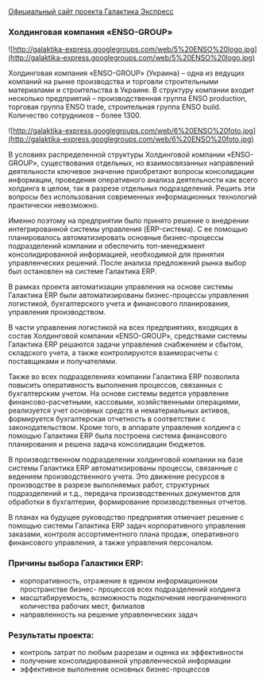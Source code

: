 [Официальный сайт проекта Галактика Экспресс](http://galaktika-express.ru/)

### Холдинговая компания «ENSO-GROUP» ###

![http://galaktika-express.googlegroups.com/web/5%20ENSO%20logo.jpg](http://galaktika-express.googlegroups.com/web/5%20ENSO%20logo.jpg)

Холдинговая компания «ENSO-GROUP» (Украина) – одна из ведущих компаний на рынке производства и торговли строительными материалами и строительства в Украине. В структуру компании входит несколько предприятий – производственная группа ENSO production, торговая группа ENSO trade, строительная группа ENSO build. Количество сотрудников – более 1300.

![http://galaktika-express.googlegroups.com/web/6%20ENSO%20foto.jpg](http://galaktika-express.googlegroups.com/web/6%20ENSO%20foto.jpg)

В условиях распределенной структуры Холдинговой компании «ENSO-GROUP», существования отдельных, но взаимосвязанных направлений деятельности ключевое значение приобретают вопросы консолидации информации, проведения оперативного анализа деятельности как всего холдинга в целом, так в разрезе отдельных подразделений. Решить эти вопросы без использования современных информационных технологий практически невозможно.

Именно поэтому на предприятии было принято решение о внедрении интегрированной системы управления (ERP-система). С ее помощью планировалось автоматизировать основные бизнес-процессы подразделений компании и обеспечить топ-менеджмент консолидированной информацией, необходимой для принятия управленческих решений. После анализа предложений рынка выбор был остановлен на системе Галактика ERP.

В рамках проекта автоматизации управления на основе системы Галактика ERP были автоматизированы бизнес-процессы управления логистикой, бухгалтерского учета и финансового планирования, управления производством.

В части управления логистикой на всех предприятиях, входящих в состав Холдинговой компании «ENSO-GROUP», средствами системы Галактика ERP решаются задачи управления снабжением и сбытом, складского учета, а также контролируются взаиморасчеты с поставщиками и получателями.

Также во всех подразделениях компании Галактика ERP позволила повысить оперативность выполнения процессов, связанных с бухгалтерским учетом. На основе системы ведется управление финансово-расчетными, кассовыми, хозяйственными операциями, реализуется учет основных средств и нематериальных активов, формируется бухгалтерская отчетность в соответствии с законодательством. Кроме того, в аппарате управления холдинга с помощью Галактики ERP была построена система финансового планирования и решена задача консолидации бюджетов.

В производственном подразделении холдинговой компании на базе системы Галактика ERP автоматизированы процессы, связанные с ведением производственного учета. Это движение ресурсов в производстве в разрезе выполняемых работ, структурных подразделений и т.д., передача производственных документов для обработки в бухгалтерии, формирование производственных отчетов.

В планах на будущее руководство предприятия отмечает решение с помощью системы Галактика ERP задач корпоративного управления заказами, контроля ассортиментного плана продаж, оперативного финансового управления, а также управления персоналом.

### Причины выбора Галактики ERP: ###

  * корпоративность, отражение в едином информационном пространстве бизнес- процессов всех подразделений холдинга
  * масштабируемость, возможность подключения неограниченного количества рабочих мест, филиалов
  * направленность на решение управленческих задач


### Результаты проекта: ###

  * контроль затрат по любым разрезам и оценка их эффективности
  * получение консолидированной управленческой информации
  * эффективное выполнение основных бизнес-процессов
